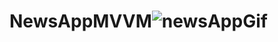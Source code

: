 # NewsAppMVVM![newsAppGif](https://user-images.githubusercontent.com/75534004/197182239-097ee8a0-495f-4c76-a067-4ccc415c3d14.gif)
